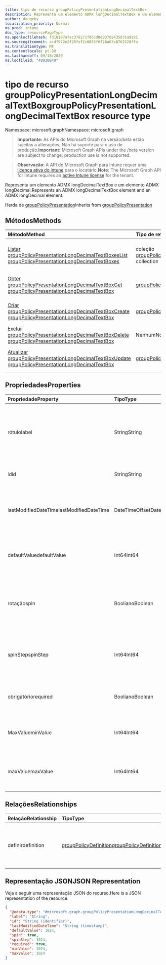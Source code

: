 ```yaml
---
title: tipo de recurso groupPolicyPresentationLongDecimalTextBox
description: Representa um elemento ADMX longDecimalTextBox e um elemento ADMX longDecimal.
author: dougeby
localization_priority: Normal
ms.prod: intune
doc_type: resourcePageType
ms.openlocfilehash: fd18187a7ac378271fd55d8d93708435831a9191
ms.sourcegitcommit: acdf972e2f25fef2c6855f6f28a63c0762228ffa
ms.translationtype: MT
ms.contentlocale: pt-BR
ms.lasthandoff: 09/18/2020
ms.locfileid: "48030840"
---
```

# <a name="grouppolicypresentationlongdecimaltextbox-resource-type"></a><span data-ttu-id="1e033-103">tipo de recurso groupPolicyPresentationLongDecimalTextBox</span><span class="sxs-lookup"><span data-stu-id="1e033-103">groupPolicyPresentationLongDecimalTextBox resource type</span></span>

<span data-ttu-id="1e033-104">Namespace: microsoft.graph</span><span class="sxs-lookup"><span data-stu-id="1e033-104">Namespace: microsoft.graph</span></span>

> <span data-ttu-id="1e033-105">**Importante:** As APIs do Microsoft Graph na versão/beta estão sujeitas a alterações; Não há suporte para o uso de produção.</span><span class="sxs-lookup"><span data-stu-id="1e033-105">**Important:** Microsoft Graph APIs under the /beta version are subject to change; production use is not supported.</span></span>

> <span data-ttu-id="1e033-106">**Observação:** A API do Microsoft Graph para Intune requer uma [licença ativa do Intune](https://go.microsoft.com/fwlink/?linkid=839381) para o locatário.</span><span class="sxs-lookup"><span data-stu-id="1e033-106">**Note:** The Microsoft Graph API for Intune requires an [active Intune license](https://go.microsoft.com/fwlink/?linkid=839381) for the tenant.</span></span>

<span data-ttu-id="1e033-107">Representa um elemento ADMX longDecimalTextBox e um elemento ADMX longDecimal.</span><span class="sxs-lookup"><span data-stu-id="1e033-107">Represents an ADMX longDecimalTextBox element and an ADMX longDecimal element.</span></span>


<span data-ttu-id="1e033-108">Herda de [groupPolicyPresentation](../resources/intune-grouppolicy-grouppolicypresentation.md)</span><span class="sxs-lookup"><span data-stu-id="1e033-108">Inherits from [groupPolicyPresentation](../resources/intune-grouppolicy-grouppolicypresentation.md)</span></span>

## <a name="methods"></a><span data-ttu-id="1e033-109">Métodos</span><span class="sxs-lookup"><span data-stu-id="1e033-109">Methods</span></span>
|<span data-ttu-id="1e033-110">Método</span><span class="sxs-lookup"><span data-stu-id="1e033-110">Method</span></span>|<span data-ttu-id="1e033-111">Tipo de retorno</span><span class="sxs-lookup"><span data-stu-id="1e033-111">Return Type</span></span>|<span data-ttu-id="1e033-112">Descrição</span><span class="sxs-lookup"><span data-stu-id="1e033-112">Description</span></span>|
|:---|:---|:---|
|[<span data-ttu-id="1e033-113">Listar groupPolicyPresentationLongDecimalTextBoxes</span><span class="sxs-lookup"><span data-stu-id="1e033-113">List groupPolicyPresentationLongDecimalTextBoxes</span></span>](../api/intune-grouppolicy-grouppolicypresentationlongdecimaltextbox-list.md)|<span data-ttu-id="1e033-114">coleção [groupPolicyPresentationLongDecimalTextBox](../resources/intune-grouppolicy-grouppolicypresentationlongdecimaltextbox.md)</span><span class="sxs-lookup"><span data-stu-id="1e033-114">[groupPolicyPresentationLongDecimalTextBox](../resources/intune-grouppolicy-grouppolicypresentationlongdecimaltextbox.md) collection</span></span>|<span data-ttu-id="1e033-115">Listar Propriedades e relações dos objetos [groupPolicyPresentationLongDecimalTextBox](../resources/intune-grouppolicy-grouppolicypresentationlongdecimaltextbox.md) .</span><span class="sxs-lookup"><span data-stu-id="1e033-115">List properties and relationships of the [groupPolicyPresentationLongDecimalTextBox](../resources/intune-grouppolicy-grouppolicypresentationlongdecimaltextbox.md) objects.</span></span>|
|[<span data-ttu-id="1e033-116">Obter groupPolicyPresentationLongDecimalTextBox</span><span class="sxs-lookup"><span data-stu-id="1e033-116">Get groupPolicyPresentationLongDecimalTextBox</span></span>](../api/intune-grouppolicy-grouppolicypresentationlongdecimaltextbox-get.md)|[<span data-ttu-id="1e033-117">groupPolicyPresentationLongDecimalTextBox</span><span class="sxs-lookup"><span data-stu-id="1e033-117">groupPolicyPresentationLongDecimalTextBox</span></span>](../resources/intune-grouppolicy-grouppolicypresentationlongdecimaltextbox.md)|<span data-ttu-id="1e033-118">Leia as propriedades e as relações do objeto [groupPolicyPresentationLongDecimalTextBox](../resources/intune-grouppolicy-grouppolicypresentationlongdecimaltextbox.md) .</span><span class="sxs-lookup"><span data-stu-id="1e033-118">Read properties and relationships of the [groupPolicyPresentationLongDecimalTextBox](../resources/intune-grouppolicy-grouppolicypresentationlongdecimaltextbox.md) object.</span></span>|
|[<span data-ttu-id="1e033-119">Criar groupPolicyPresentationLongDecimalTextBox</span><span class="sxs-lookup"><span data-stu-id="1e033-119">Create groupPolicyPresentationLongDecimalTextBox</span></span>](../api/intune-grouppolicy-grouppolicypresentationlongdecimaltextbox-create.md)|[<span data-ttu-id="1e033-120">groupPolicyPresentationLongDecimalTextBox</span><span class="sxs-lookup"><span data-stu-id="1e033-120">groupPolicyPresentationLongDecimalTextBox</span></span>](../resources/intune-grouppolicy-grouppolicypresentationlongdecimaltextbox.md)|<span data-ttu-id="1e033-121">Criar um novo objeto [groupPolicyPresentationLongDecimalTextBox](../resources/intune-grouppolicy-grouppolicypresentationlongdecimaltextbox.md) .</span><span class="sxs-lookup"><span data-stu-id="1e033-121">Create a new [groupPolicyPresentationLongDecimalTextBox](../resources/intune-grouppolicy-grouppolicypresentationlongdecimaltextbox.md) object.</span></span>|
|[<span data-ttu-id="1e033-122">Excluir groupPolicyPresentationLongDecimalTextBox</span><span class="sxs-lookup"><span data-stu-id="1e033-122">Delete groupPolicyPresentationLongDecimalTextBox</span></span>](../api/intune-grouppolicy-grouppolicypresentationlongdecimaltextbox-delete.md)|<span data-ttu-id="1e033-123">Nenhum</span><span class="sxs-lookup"><span data-stu-id="1e033-123">None</span></span>|<span data-ttu-id="1e033-124">Exclui [groupPolicyPresentationLongDecimalTextBox](../resources/intune-grouppolicy-grouppolicypresentationlongdecimaltextbox.md).</span><span class="sxs-lookup"><span data-stu-id="1e033-124">Deletes a [groupPolicyPresentationLongDecimalTextBox](../resources/intune-grouppolicy-grouppolicypresentationlongdecimaltextbox.md).</span></span>|
|[<span data-ttu-id="1e033-125">Atualizar groupPolicyPresentationLongDecimalTextBox</span><span class="sxs-lookup"><span data-stu-id="1e033-125">Update groupPolicyPresentationLongDecimalTextBox</span></span>](../api/intune-grouppolicy-grouppolicypresentationlongdecimaltextbox-update.md)|[<span data-ttu-id="1e033-126">groupPolicyPresentationLongDecimalTextBox</span><span class="sxs-lookup"><span data-stu-id="1e033-126">groupPolicyPresentationLongDecimalTextBox</span></span>](../resources/intune-grouppolicy-grouppolicypresentationlongdecimaltextbox.md)|<span data-ttu-id="1e033-127">Atualiza as propriedades de um objeto [groupPolicyPresentationLongDecimalTextBox](../resources/intune-grouppolicy-grouppolicypresentationlongdecimaltextbox.md) .</span><span class="sxs-lookup"><span data-stu-id="1e033-127">Update the properties of a [groupPolicyPresentationLongDecimalTextBox](../resources/intune-grouppolicy-grouppolicypresentationlongdecimaltextbox.md) object.</span></span>|

## <a name="properties"></a><span data-ttu-id="1e033-128">Propriedades</span><span class="sxs-lookup"><span data-stu-id="1e033-128">Properties</span></span>
|<span data-ttu-id="1e033-129">Propriedade</span><span class="sxs-lookup"><span data-stu-id="1e033-129">Property</span></span>|<span data-ttu-id="1e033-130">Tipo</span><span class="sxs-lookup"><span data-stu-id="1e033-130">Type</span></span>|<span data-ttu-id="1e033-131">Descrição</span><span class="sxs-lookup"><span data-stu-id="1e033-131">Description</span></span>|
|:---|:---|:---|
|<span data-ttu-id="1e033-132">rótulo</span><span class="sxs-lookup"><span data-stu-id="1e033-132">label</span></span>|<span data-ttu-id="1e033-133">String</span><span class="sxs-lookup"><span data-stu-id="1e033-133">String</span></span>|<span data-ttu-id="1e033-134">Rótulo de texto localizado para qualquer entidade de apresentação.</span><span class="sxs-lookup"><span data-stu-id="1e033-134">Localized text label for any presentation entity.</span></span> <span data-ttu-id="1e033-135">O valor padrão é vazio.</span><span class="sxs-lookup"><span data-stu-id="1e033-135">The default value is empty.</span></span> <span data-ttu-id="1e033-136">Herdado de [groupPolicyPresentation](../resources/intune-grouppolicy-grouppolicypresentation.md)</span><span class="sxs-lookup"><span data-stu-id="1e033-136">Inherited from [groupPolicyPresentation](../resources/intune-grouppolicy-grouppolicypresentation.md)</span></span>|
|<span data-ttu-id="1e033-137">id</span><span class="sxs-lookup"><span data-stu-id="1e033-137">id</span></span>|<span data-ttu-id="1e033-138">String</span><span class="sxs-lookup"><span data-stu-id="1e033-138">String</span></span>|<span data-ttu-id="1e033-139">Chave da entidade.</span><span class="sxs-lookup"><span data-stu-id="1e033-139">Key of the entity.</span></span> <span data-ttu-id="1e033-140">Herdado de [groupPolicyPresentation](../resources/intune-grouppolicy-grouppolicypresentation.md)</span><span class="sxs-lookup"><span data-stu-id="1e033-140">Inherited from [groupPolicyPresentation](../resources/intune-grouppolicy-grouppolicypresentation.md)</span></span>|
|<span data-ttu-id="1e033-141">lastModifiedDateTime</span><span class="sxs-lookup"><span data-stu-id="1e033-141">lastModifiedDateTime</span></span>|<span data-ttu-id="1e033-142">DateTimeOffset</span><span class="sxs-lookup"><span data-stu-id="1e033-142">DateTimeOffset</span></span>|<span data-ttu-id="1e033-143">A data e a hora em que a entidade foi modificada pela última vez.</span><span class="sxs-lookup"><span data-stu-id="1e033-143">The date and time the entity was last modified.</span></span> <span data-ttu-id="1e033-144">Herdado de [groupPolicyPresentation](../resources/intune-grouppolicy-grouppolicypresentation.md)</span><span class="sxs-lookup"><span data-stu-id="1e033-144">Inherited from [groupPolicyPresentation](../resources/intune-grouppolicy-grouppolicypresentation.md)</span></span>|
|<span data-ttu-id="1e033-145">defaultValue</span><span class="sxs-lookup"><span data-stu-id="1e033-145">defaultValue</span></span>|<span data-ttu-id="1e033-146">Int64</span><span class="sxs-lookup"><span data-stu-id="1e033-146">Int64</span></span>|<span data-ttu-id="1e033-147">Um inteiro sem sinal que especifica o valor inicial da caixa de texto decimal.</span><span class="sxs-lookup"><span data-stu-id="1e033-147">An unsigned integer that specifies the initial value for the decimal text box.</span></span> <span data-ttu-id="1e033-148">O valor padrão é 1.</span><span class="sxs-lookup"><span data-stu-id="1e033-148">The default value is 1.</span></span>|
|<span data-ttu-id="1e033-149">rotação</span><span class="sxs-lookup"><span data-stu-id="1e033-149">spin</span></span>|<span data-ttu-id="1e033-150">Booliano</span><span class="sxs-lookup"><span data-stu-id="1e033-150">Boolean</span></span>|<span data-ttu-id="1e033-151">Se true, crie um controle de rotação; caso contrário, crie uma caixa de texto para entrada numérica.</span><span class="sxs-lookup"><span data-stu-id="1e033-151">If true, create a spin control; otherwise, create a text box for numeric entry.</span></span> <span data-ttu-id="1e033-152">O valor padrão é true.</span><span class="sxs-lookup"><span data-stu-id="1e033-152">The default value is true.</span></span>|
|<span data-ttu-id="1e033-153">spinStep</span><span class="sxs-lookup"><span data-stu-id="1e033-153">spinStep</span></span>|<span data-ttu-id="1e033-154">Int64</span><span class="sxs-lookup"><span data-stu-id="1e033-154">Int64</span></span>|<span data-ttu-id="1e033-155">Um inteiro sem sinal que especifica o incremento de alteração para o controle de rotação.</span><span class="sxs-lookup"><span data-stu-id="1e033-155">An unsigned integer that specifies the increment of change for the spin control.</span></span> <span data-ttu-id="1e033-156">O valor padrão é 1.</span><span class="sxs-lookup"><span data-stu-id="1e033-156">The default value is 1.</span></span>|
|<span data-ttu-id="1e033-157">obrigatório</span><span class="sxs-lookup"><span data-stu-id="1e033-157">required</span></span>|<span data-ttu-id="1e033-158">Booliano</span><span class="sxs-lookup"><span data-stu-id="1e033-158">Boolean</span></span>|<span data-ttu-id="1e033-159">Requisito para inserir um valor na caixa parâmetro.</span><span class="sxs-lookup"><span data-stu-id="1e033-159">Requirement to enter a value in the parameter box.</span></span> <span data-ttu-id="1e033-160">O valor padrão é falso.</span><span class="sxs-lookup"><span data-stu-id="1e033-160">The default value is false.</span></span>|
|<span data-ttu-id="1e033-161">MaxValue</span><span class="sxs-lookup"><span data-stu-id="1e033-161">minValue</span></span>|<span data-ttu-id="1e033-162">Int64</span><span class="sxs-lookup"><span data-stu-id="1e033-162">Int64</span></span>|<span data-ttu-id="1e033-163">Um Long não assinado que especifica o valor mínimo permitido.</span><span class="sxs-lookup"><span data-stu-id="1e033-163">An unsigned long that specifies the minimum allowed value.</span></span> <span data-ttu-id="1e033-164">O valor padrão é 0.</span><span class="sxs-lookup"><span data-stu-id="1e033-164">The default value is 0.</span></span>|
|<span data-ttu-id="1e033-165">maxValue</span><span class="sxs-lookup"><span data-stu-id="1e033-165">maxValue</span></span>|<span data-ttu-id="1e033-166">Int64</span><span class="sxs-lookup"><span data-stu-id="1e033-166">Int64</span></span>|<span data-ttu-id="1e033-167">Um Long não assinado que especifica o valor máximo permitido.</span><span class="sxs-lookup"><span data-stu-id="1e033-167">An unsigned long that specifies the maximum allowed value.</span></span> <span data-ttu-id="1e033-168">O valor padrão é 9999.</span><span class="sxs-lookup"><span data-stu-id="1e033-168">The default value is 9999.</span></span>|

## <a name="relationships"></a><span data-ttu-id="1e033-169">Relações</span><span class="sxs-lookup"><span data-stu-id="1e033-169">Relationships</span></span>
|<span data-ttu-id="1e033-170">Relação</span><span class="sxs-lookup"><span data-stu-id="1e033-170">Relationship</span></span>|<span data-ttu-id="1e033-171">Tipo</span><span class="sxs-lookup"><span data-stu-id="1e033-171">Type</span></span>|<span data-ttu-id="1e033-172">Descrição</span><span class="sxs-lookup"><span data-stu-id="1e033-172">Description</span></span>|
|:---|:---|:---|
|<span data-ttu-id="1e033-173">definir</span><span class="sxs-lookup"><span data-stu-id="1e033-173">definition</span></span>|[<span data-ttu-id="1e033-174">groupPolicyDefinition</span><span class="sxs-lookup"><span data-stu-id="1e033-174">groupPolicyDefinition</span></span>](../resources/intune-grouppolicy-grouppolicydefinition.md)|<span data-ttu-id="1e033-175">A definição de política de grupo associada à apresentação.</span><span class="sxs-lookup"><span data-stu-id="1e033-175">The group policy definition associated with the presentation.</span></span> <span data-ttu-id="1e033-176">Herdado de [groupPolicyPresentation](../resources/intune-grouppolicy-grouppolicypresentation.md)</span><span class="sxs-lookup"><span data-stu-id="1e033-176">Inherited from [groupPolicyPresentation](../resources/intune-grouppolicy-grouppolicypresentation.md)</span></span>|

## <a name="json-representation"></a><span data-ttu-id="1e033-177">Representação JSON</span><span class="sxs-lookup"><span data-stu-id="1e033-177">JSON Representation</span></span>
<span data-ttu-id="1e033-178">Veja a seguir uma representação JSON do recurso.</span><span class="sxs-lookup"><span data-stu-id="1e033-178">Here is a JSON representation of the resource.</span></span>
<!-- {
  "blockType": "resource",
  "keyProperty": "id",
  "@odata.type": "microsoft.graph.groupPolicyPresentationLongDecimalTextBox"
}
-->
``` json
{
  "@odata.type": "#microsoft.graph.groupPolicyPresentationLongDecimalTextBox",
  "label": "String",
  "id": "String (identifier)",
  "lastModifiedDateTime": "String (timestamp)",
  "defaultValue": 1024,
  "spin": true,
  "spinStep": 1024,
  "required": true,
  "minValue": 1024,
  "maxValue": 1024
}
```







